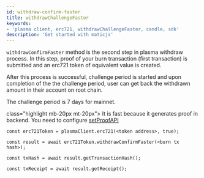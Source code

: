 ```yaml
---
id: withdraw-confirm-faster
title: withdrawChallengeFaster
keywords: 
- 'plasma client, erc721, withdrawChallengeFaster, candle, sdk'
description: 'Get started with maticjs'
---
```


`withdrawConfirmFaster` method is the second step in plasma withdraw process. In this step, proof of your burn transaction (first transaction) is submitted and an erc721 token of equivalent value is created.

After this process is successful, challenge period is started and upon completion of the the challenge period, user can get back the withdrawn amount in their account on root chain.

The challenge period is 7 days for mainnet.

 class="highlight mb-20px mt-20px">
It is fast because it generates proof in backend. You need to configure <a href="docs/set-proof-api">setProofAPI</a>
>

```
const erc721Token = plasmaClient.erc721(<token address>, true);

const result = await erc721Token.withdrawConfirmFaster(<burn tx hash>);

const txHash = await result.getTransactionHash();

const txReceipt = await result.getReceipt();

```
